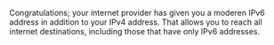 
Congratulations; your internet provider has given you a moderen IPv6 address
in addition to your IPv4 address. That allows you to reach all internet
destinations, including those that have only IPv6 addresses.
